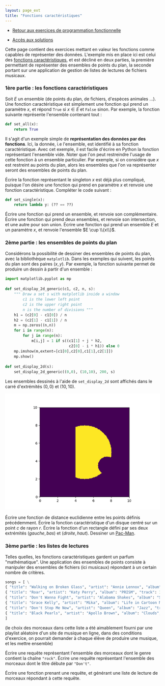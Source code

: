 ```yaml
---
layout: page_ext
title: "Fonctions caractéristiques"
---
```


- [Retour aux exercices de programmation fonctionnelle](./td_functional.md)

- [Accès aux solutions](./td_characteristic.solutions.md)

Cette page contient des exercices mettant en valeur les fonctions
comme capables de représenter des données. L'exemple mis en place ici
est celui des [fonctions
caractéristiques](https://fr.wikipedia.org/wiki/Fonction_caract%C3%A9ristique_(th%C3%A9orie_des_ensembles)),
et est décliné en deux parties, la première permettant de représenter
des ensembles de points du plan, la seconde portant sur une
application de gestion de listes de lectures de fichiers musicaux.

### 1ère partie : les fonctions caractéristiques

Soit $E$ un ensemble (de points du plan, de fichiers, d'espèces
animales &hellip;). Une fonction caractéristique est simplement une
fonction qui prend un paramètre $x$, et répond `True` si $x \in E$ et
`False` sinon. Par exemple, la fonction suivante représente l'ensemble
contenant tout&nbsp;:

```python
def set_all(x):
	return True
```

Il s'agit d'un exemple simple de **représentation des données par des
fonctions**. Ici, la donnée, i.e l'ensemble, est identifié à sa
fonction caractéristique. Avec cet exemple, il est facile d'écrire en
Python la fonction représentant l'ensemble vide. Noter que l'on peut
restreindre l'usage de cette fonction à un ensemble particulier. Par
exemple, si on considère que $x$ est restreint au points du plan,
alors les ensembles que l'on va représenter seront des ensembles de
points du plan.

Écrire la fonction représentant le singleton $x$ est déjà plus
compliqué, puisque l'on désire une fonction qui prend en paramètre $x$
et renvoie une fonction caractéristique. Compléter le code
suivant&nbsp;:

```python
def set_single(x):
	return lambda y: (?? == ??)
```

Écrire une fonction qui prend un ensemble, et renvoie son
complémentaire. Écrire une fonction qui prend deux ensembles, et
renvoie son intersection, et une autre pour son union. Écrire une
fonction qui prend un ensemble $E$ et un paramètre $x$, et renvoie
l'ensemble $E \cup \\{x\\}$.

### 2ème partie : les ensembles de points du plan

Considérons la possibilité de dessiner des ensembles de points du
plan, avec la bibliothèque `matplotlib`. Dans les exemples qui
suivent, les points du plan sont des paires $(x,y)$. Par exemple, la
fonction suivante permet de produire un dessin à partir d'un
ensemble&nbsp;:

```python
import matplotlib.pyplot as mp

def set_display_2d_generic(c1, c2, n, s):
    """ Draw a set s with matplotlib inside a window
        c1 is the lower left point
        c2 is the upper right point
        n is the number of divisions """
    h1 = (c2[0] - c1[0]) / n
    h2 = (c2[1] - c1[1]) / n
    m = np.zeros((n,n))
    for i in range(n):
        for j in range(n):
            m[i,j] = 1 if s((c1[1] + j * h2,
                             c2[0] - i * h1)) else 0
    mp.imshow(m,extent=[c1[0],c2[0],c1[1],c2[1]])
    mp.show()

def set_display_2d(s):
    set_display_2d_generic((0,0), (10,10), 200, s)
```

Les ensembles dessinés à l'aide de `set_display_2d` sont affichés dans
le carré d'extrémités $(0,0)$ et $(10,10)$.

![PacMan](./pacman.png)

Écrire une fonction de distance euclidienne entre les points définis
précédemment. Écrire la fonction caractéristique d'un disque centré
sur un point $c$ de rayon $r$. Écrire la fonction d'un rectangle
défini par ses deux extrémités $(gauche,bas)$ et $(droite,
haut)$. Dessiner un [Pac-Man](https://fr.wikipedia.org/wiki/Pac-Man).

### 3ème partie : les listes de lectures

Telles quelles, les fonctions caractéristiques gardent un parfum
"mathématique". Une application des ensembles de points consiste à
manipuler des ensembles de fichiers (ici musicaux) répondant à un
certain nombre de critères.

```python
songs = [ \
{ "title": "Walking on Broken Glass", "artist": "Annie Lennox", "album": "Diva", "track": 2, "genre": "pop rock" },
{ "title": "Roar", "artist": "Katy Perry", "album": "PRISM", "track": 1, "genre": "power pop" },
{ "title": "Don't Wanna Fight", "artist": "Alabama Shakes", "album": "Sound & Color", "track": 2, "genre": "blues rock" },
{ "title": "Grace Kelly", "artist": "Mika", "album": "Life in Cartoon Motion", "track": 1, "genre": "glam rock" },
{ "title": "Don't Stop Me Now", "artist": "Queen", "album": "Jazz", "track": 6, "genre": "pop rock" },
{ "title": "Black Pearls", "artist": "Apollo Brown", "album": "Clouds", "track": 7, "genre": "hip hop underground" },
]
```

(le choix des morceaux dans cette liste a été aimablement fourni par
une playlist aléatoire d'un site de musique en ligne, dans des
conditions d'exercice, on pourrait demander à chaque élève de produire
une musique, et les mettre ensemble)

Écrire une requête représentant l'ensemble des morceaux dont le genre
contient la chaîne `"rock"`. Écrire une requête représentant
l'ensemble des morceaux dont le titre débute par `"Don't"`.

Écrire une fonction prenant une requête, et générant une liste de
lecture de morceaux répondant à cette requête.
